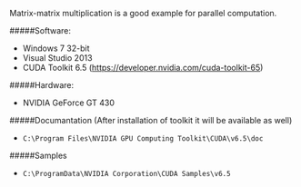 Matrix-matrix multiplication is a good example for parallel computation.

#####Software:
* Windows 7 32-bit
* Visual Studio 2013
* CUDA Toolkit 6.5 (<https://developer.nvidia.com/cuda-toolkit-65>)

#####Hardware:
* NVIDIA GeForce GT 430

#####Documantation (After installation of toolkit it will be available as well)
* `C:\Program Files\NVIDIA GPU Computing Toolkit\CUDA\v6.5\doc`

#####Samples
* `C:\ProgramData\NVIDIA Corporation\CUDA Samples\v6.5`



